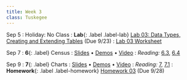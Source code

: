 ```yaml
---
title: Week 3
class: Tuskegee
---
```


Sep 5
: Holiday: No Class
: **Lab**{: .label .label-lab} [Lab 03: Data Types, Creating and Extending Tables](https://tuskegee.cloudbank.2i2c.cloud/hub/user-redirect/git-pull?repo=https%3A%2F%2Fgithub.com%2Fdata-8%2Fmaterials-fa22&urlpath=tree%2Fmaterials-fa22%2Fmaterials%2Ffa22%2Flab%2Flab03%2Flab03.ipynb&branch=main) (Due 9/23)
  : [Lab 03 Worksheet](https://drive.google.com/file/d/1YdRMmfASIdM1HW7VTBseKtSuWa4GWseA/view)

Sep 7
: **6**{: .label} Census
  : [Slides](https://docs.google.com/presentation/d/1iVJr55-3e186Pi-q6fDy4pPviFP9RPOsM5LFwAUvaHo/edit?usp=sharing) &#8226; [Demos](https://tuskegee.cloudbank.2i2c.cloud/hub/user-redirect/git-pull?repo=https%3A%2F%2Fgithub.com%2Fdata-8%2Fmaterials-fa22&urlpath=tree%2Fmaterials-fa22%2Flec%2Flec06.ipynb&branch=main) &#8226; [Video](https://youtu.be/GSBIYaCkzQM)
: *Reading:* [6.3](https://inferentialthinking.com/chapters/06/3/Example_Population_Trends.html), [6.4](https://inferentialthinking.com/chapters/06/4/Example_Sex_Ratios.html)

Sep 9
: **7**{: .label} Charts
  : [Slides](https://docs.google.com/presentation/d/1IqHHk9Ex_nCkNc-IHxJHPRRTxsK-tBIlYYzHBPZ8mwo/edit?usp=sharing) &#8226; [Demos](https://tuskegee.cloudbank.2i2c.cloud/hub/user-redirect/git-pull?repo=https%3A%2F%2Fgithub.com%2Fdata-8%2Fmaterials-fa22&urlpath=tree%2Fmaterials-fa22%2Flec%2Flec07.ipynb&branch=main) &#8226; [Video](https://www.youtube.com/watch?v=dER6kfLrHFI)
: *Reading:* [7](https://inferentialthinking.com/chapters/07/Visualization.html), [7.1](https://inferentialthinking.com/chapters/07/1/Visualizing_Categorical_Distributions.html)
: **Homework**{: .label .label-homework} [Homework 03](https://tuskegee.cloudbank.2i2c.cloud/hub/user-redirect/git-pull?repo=https%3A%2F%2Fgithub.com%2Fdata-8%2Fmaterials-fa22&urlpath=tree%2Fmaterials-fa22%2Fmaterials%2Ffa22%2Fhw%2Fhw03%2Fhw03.ipynb&branch=main) (Due 9/28)
